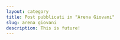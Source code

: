 ```yaml
---
layout: category
title: Post pubblicati in "Arena Giovani"
slug: arena giovani
description: This is future!
---
```


